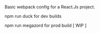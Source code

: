 Basic webpack config for a React.Js project.

npm run duck
for dev builds

npm run megazord
for prod build [ WIP ]